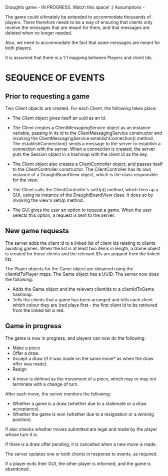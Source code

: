 Draughts game - IN PROGRESS. Watch this space! :)
Assumptions -

The game could ultimately be extended to accommodate thousands of players. There therefore needs to be a way of ensuring 
that clients only receive the messages that are meant for them, and that messages are deleted when no longer needed.

Also, we need to accommodate the fact that some messages are meant for both players.

It is assumed that there is a 1:1 mapping between Players and client Ids.

SEQUENCE OF EVENTS
==================

## Prior to requesting a game
Two Client objects are created. For each Client, the following takes place:

- The Client object gives itself an uuid as an id.

- The Client creates a ClientMessagingService object as an instance variable, passing in its id to the 
ClientMessagingService constructor and invoking the ClientMessagingService establishConnection() method. The 
establishConnection() sends a message to the server to establish a connection with the server. When a connection is 
created, the server puts the Session object in a hashmap with the client id as the key.

- The Client object also creates a ClientController object, and passes itself to the ClientController constructor. The 
ClientController has its own instance of a DraughtBoardView object, which is the class responsible for the view.

- The Client calls the ClientController's setUp() method, which fires up a GUI, using its instance of the DraughtBoardView 
class. It does so by invoking the view's setUp method.

- The GUI gives the user an option to request a game. When the user selects this option, a request is sent to the server.

## New game requests

The server adds the client id to a linked list of client ids relating to clients awaiting games. When the list is at least 
two items in length, a Game object is created for those clients and the relevant IDs are popped from the linked list.

The Player objects for the Game object are obtained using the clientIdToPlayer maps. The Game object has a UUID. The 
server now does the following:

- Adds the Game object and the relevant clientIds to a clientIdToGame hashmap.
- Tells the clients that a game has been arranged and tells each client which colour they are (red plays first - the 
first client id to be retrieved from the linked list is red.

## Game in progress

The game is now in progress, and players can now do the following:

- Make a piece
- Offer a draw.
- Accept a draw (if it was made on the same move* as when the draw offer was made).
- Resign

* A move is defined as the movement of a piece, which may or may not terminate with a change of turn.

After each move, the server monitors the following:

- Whether a game is a draw (whether due to a stalemate or a draw acceptance).
- Whether the game is won (whether due to a resignation or a winning position).

If also checks whether moves submitted are legal and made by the player whose turn it is.

If there is a draw offer pending, it is cancelled when a new move is made. 

The server updates one or both clients in response to events, as required. 

If a player exits their GUI, the other player is informed, and the game is abandoned. 